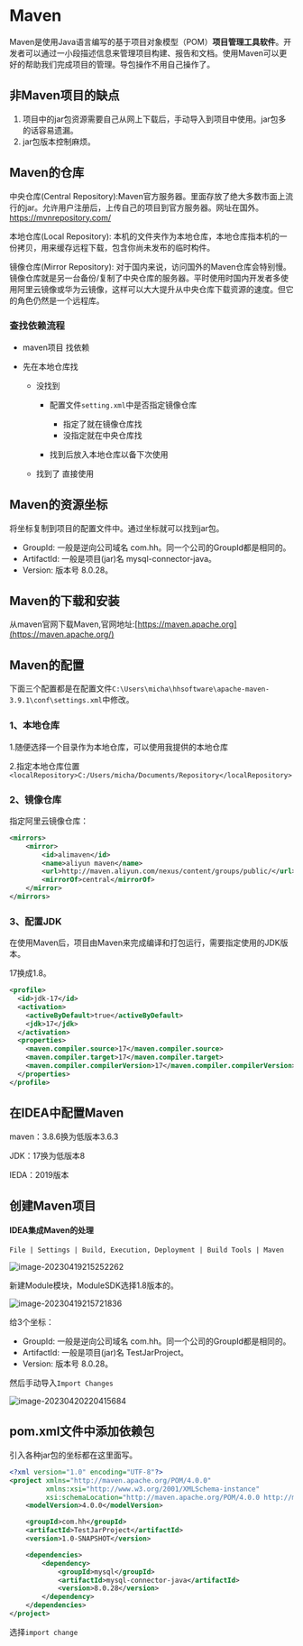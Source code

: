 # Maven

Maven是使用Java语言编写的基于项目对象模型（POM）**项目管理工具软件**。开发者可以通过一小段描述信息来管理项目构建、报告和文档。使用Maven可以更好的帮助我们完成项目的管理。导包操作不用自己操作了。

## 非Maven项目的缺点

1. 项目中的jar包资源需要自己从网上下载后，手动导入到项目中使用。jar包多的话容易遗漏。
2. jar包版本控制麻烦。

## Maven的仓库

中央仓库(Central Repository):Maven官方服务器。里面存放了绝大多数市面上流行的jar。允许用户注册后，上传自己的项目到官方服务器。网址在国外。https://mvnrepository.com/

本地仓库(Local Repository): 本机的文件夹作为本地仓库，本地仓库指本机的一份拷贝，用来缓存远程下载，包含你尚未发布的临时构件。

镜像仓库(Mirror Repository): 对于国内来说，访问国外的Maven仓库会特别慢。镜像仓库就是另一台备份/复制了中央仓库的服务器。平时使用时国内开发者多使用阿里云镜像或华为云镜像，这样可以大大提升从中央仓库下载资源的速度。但它的角色仍然是一个远程库。

### 查找依赖流程

- maven项目 找依赖

- 先在本地仓库找
  - 没找到
    - 配置文件`setting.xml`中是否指定镜像仓库
      - 指定了就在镜像仓库找
      - 没指定就在中央仓库找
  
    - 找到后放入本地仓库以备下次使用
  
  - 找到了 直接使用

## Maven的资源坐标

将坐标复制到项目的配置文件中。通过坐标就可以找到jar包。

- GroupId: 一般是逆向公司域名 com.hh。同一个公司的GroupId都是相同的。
- ArtifactId: 一般是项目(jar)名 mysql-connector-java。
- Version: 版本号 8.0.28。

## Maven的下载和安装

从maven官网下载Maven,官网地址:[https://maven.apache.org](https://maven.apache.org/)

## Maven的配置

下面三个配置都是在配置文件`C:\Users\micha\hhsoftware\apache-maven-3.9.1\conf\settings.xml`中修改。

### 1、本地仓库

1.随便选择一个目录作为本地仓库，可以使用我提供的本地仓库

2.指定本地仓库位置`<localRepository>C:/Users/micha/Documents/Repository</localRepository>`

### 2、镜像仓库

指定阿里云镜像仓库：

```xml
<mirrors> 
    <mirror>  
        <id>alimaven</id> 
        <name>aliyun maven</name>   
        <url>http://maven.aliyun.com/nexus/content/groups/public/</url>   
        <mirrorOf>central</mirrorOf> 
    </mirror>
</mirrors>
```

### 3、配置JDK

在使用Maven后，项目由Maven来完成编译和打包运行，需要指定使用的JDK版本。

17换成1.8。

```xml
<profile>
  <id>jdk-17</id>
  <activation>
    <activeByDefault>true</activeByDefault>
    <jdk>17</jdk>
  </activation>
  <properties>
    <maven.compiler.source>17</maven.compiler.source>
    <maven.compiler.target>17</maven.compiler.target>
    <maven.compiler.compilerVersion>17</maven.compiler.compilerVersion>
  </properties>
</profile>
```

## 在IDEA中配置Maven

maven：3.8.6换为低版本3.6.3

JDK：17换为低版本8

IEDA：2019版本

## 创建Maven项目

#### IDEA集成Maven的处理

`File | Settings | Build, Execution, Deployment | Build Tools | Maven`

![image-20230419215252262](assets/image-20230419215252262.png)

新建Module模块，ModuleSDK选择1.8版本的。

![image-20230419215721836](assets/image-20230419215721836.png)

给3个坐标：

- GroupId: 一般是逆向公司域名 com.hh。同一个公司的GroupId都是相同的。
- ArtifactId: 一般是项目(jar)名 TestJarProject。
- Version: 版本号 8.0.28。

然后手动导入`Import Changes`

![image-20230420220415684](assets/image-20230420220415684.png)

## pom.xml文件中添加依赖包

引入各种jar包的坐标都在这里面写。

```xml
<?xml version="1.0" encoding="UTF-8"?>
<project xmlns="http://maven.apache.org/POM/4.0.0"
         xmlns:xsi="http://www.w3.org/2001/XMLSchema-instance"
         xsi:schemaLocation="http://maven.apache.org/POM/4.0.0 http://maven.apache.org/xsd/maven-4.0.0.xsd">
    <modelVersion>4.0.0</modelVersion>

    <groupId>com.hh</groupId>
    <artifactId>TestJarProject</artifactId>
    <version>1.0-SNAPSHOT</version>

    <dependencies>
        <dependency>
            <groupId>mysql</groupId>
            <artifactId>mysql-connector-java</artifactId>
            <version>8.0.28</version>
        </dependency>
    </dependencies>
</project>
```

选择`import change`

